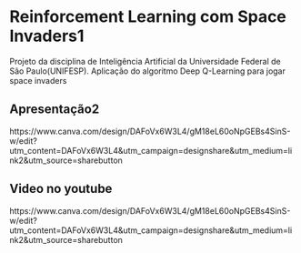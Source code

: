 <h1>Reinforcement Learning com Space Invaders1</h1>

Projeto da disciplina de Inteligência Artificial da Universidade Federal de São Paulo(UNIFESP).
Aplicação do algoritmo Deep Q-Learning para jogar space invaders

<h2>Apresentação2</h2>
https://www.canva.com/design/DAFoVx6W3L4/gM18eL60oNpGEBs4SinS-w/edit?utm_content=DAFoVx6W3L4&utm_campaign=designshare&utm_medium=link2&utm_source=sharebutton

<h2>Video no youtube</h2>
https://www.canva.com/design/DAFoVx6W3L4/gM18eL60oNpGEBs4SinS-w/edit?utm_content=DAFoVx6W3L4&utm_campaign=designshare&utm_medium=link2&utm_source=sharebutton
